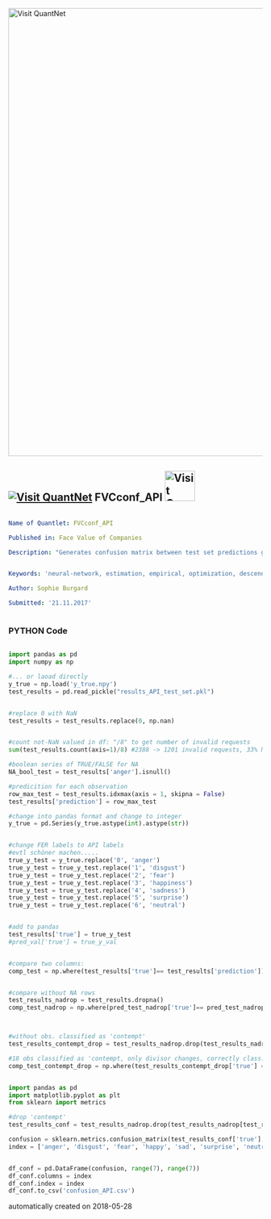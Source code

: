 [<img src="https://github.com/QuantLet/Styleguide-and-FAQ/blob/master/pictures/banner.png" width="888" alt="Visit QuantNet">](http://quantlet.de/)

## [<img src="https://github.com/QuantLet/Styleguide-and-FAQ/blob/master/pictures/qloqo.png" alt="Visit QuantNet">](http://quantlet.de/) **FVCconf_API** [<img src="https://github.com/QuantLet/Styleguide-and-FAQ/blob/master/pictures/QN2.png" width="60" alt="Visit QuantNet 2.0">](http://quantlet.de/)

```yaml

Name of Quantlet: FVCconf_API

Published in: Face Value of Companies

Description: "Generates confusion matrix between test set predictions generated by Microsoft Emotion API and true test set values. 'results_API_test_set.pkl' contains predictions from API, reruns process from emotion score raw data."


Keywords: 'neural-network, estimation, empirical, optimization, descending-gradients'

Author: Sophie Burgard

Submitted: '21.11.2017'



```

### PYTHON Code
```python

import pandas as pd
import numpy as np

#... or laoad directly 
y_true = np.load('y_true.npy')     
test_results = pd.read_pickle("results_API_test_set.pkl")


#replace 0 with NaN
test_results = test_results.replace(0, np.nan)


#count not-NaN valued in df: "/8" to get number of invalid requests
sum(test_results.count(axis=1)/8) #2388 -> 1201 invalid requests, 33% NA 

#boolean series of TRUE/FALSE for NA
NA_bool_test = test_results['anger'].isnull()

#predicition for each observation
row_max_test = test_results.idxmax(axis = 1, skipna = False)
test_results['prediction'] = row_max_test

#change into pandas format and change to integer
y_true = pd.Series(y_true.astype(int).astype(str))


#change FER labels to API labels 
#evtl schöner machen.....
true_y_test = y_true.replace('0', 'anger')
true_y_test = true_y_test.replace('1', 'disgust')
true_y_test = true_y_test.replace('2', 'fear')
true_y_test = true_y_test.replace('3', 'happiness')
true_y_test = true_y_test.replace('4', 'sadness')
true_y_test = true_y_test.replace('5', 'surprise')
true_y_test = true_y_test.replace('6', 'neutral')


#add to pandas
test_results['true'] = true_y_test
#pred_val['true'] = true_y_val


#compare two columns:
comp_test = np.where(test_results['true']== test_results['prediction']) #1470/3589 = 40.95% matches


#compare without NA rows
test_results_nadrop = test_results.dropna()
comp_test_nadrop = np.where(pred_test_nadrop['true']== pred_test_nadrop['prediction']) #1470/2388 = 61,56% matches



#without obs. classified as 'contempt'
test_results_contempt_drop = test_results_nadrop.drop(test_results_nadrop[test_results_nadrop.prediction == 'contempt'].index)

#18 obs classified as 'contempt, only divisor changes, correctly class. remains
comp_test_contempt_drop = np.where(test_results_contempt_drop['true'] == test_results_contempt_drop['prediction']) #1470/2370 = 62,02% matches


import pandas as pd
import matplotlib.pyplot as plt
from sklearn import metrics

#drop 'contempt'
test_results_conf = test_results_nadrop.drop(test_results_nadrop[test_results_nadrop.prediction == 'contempt'].index)

confusion = sklearn.metrics.confusion_matrix(test_results_conf['true'], test_results_conf['prediction'])
index = ['anger', 'disgust', 'fear', 'happy', 'sad', 'surprise', 'neutral']  


df_conf = pd.DataFrame(confusion, range(7), range(7))
df_conf.columns = index
df_conf.index = index
df_conf.to_csv('confusion_API.csv')


```

automatically created on 2018-05-28
